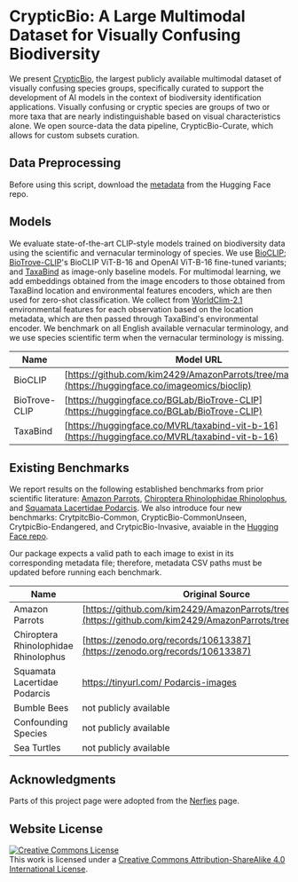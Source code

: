 # CrypticBio: A Large Multimodal Dataset for Visually Confusing Biodiversity
We present [CrypticBio](https://huggingface.co/datasets/gmanolache/CrypticBio), the largest publicly available multimodal dataset of visually confusing species groups, specifically curated to support the development of AI models in the context of biodiversity identification applications. Visually confusing or cryptic species are groups of two or more taxa that are nearly indistinguishable based on visual characteristics alone. We open source-data the data pipeline, CrypticBio-Curate, which allows for custom subsets curation.


## Data Preprocessing
Before using this script, download the [metadata](https://huggingface.co/datasets/gmanolache/CrypticBio) from the Hugging Face repo.

## Models

We evaluate state-of-the-art CLIP-style models trained on biodiversity data using the scientific and vernacular terminology of species. We use [BioCLIP](https://huggingface.co/imageomics/bioclip); [BioTrove-CLIP](https://huggingface.co/BGLab/BioTrove-CLIP)'s BioCLIP ViT-B-16 and OpenAI ViT-B-16 fine-tuned variants; and [TaxaBind](https://huggingface.co/MVRL/taxabind-vit-b-16) as image-only baseline models. For multimodal learning, we add embeddings obtained from the image encoders to those obtained from TaxaBind location and environmental features encoders, which are then used for zero-shot classification. We collect from [WorldClim-2.1](https://www.worldclim.org/data/worldclim21.html) environmental features for each observation based on the location metadata, which are then passed through TaxaBind's environmental encoder. We benchmark on all English available vernacular terminology, and we use species scientific term when the vernacular terminology is missing.

| Name | Model URL |
| --- | --- | 
| BioCLIP | [https://github.com/kim2429/AmazonParrots/tree/main/Images](https://huggingface.co/imageomics/bioclip) | 
| BioTrove-CLIP | [https://huggingface.co/BGLab/BioTrove-CLIP](https://huggingface.co/BGLab/BioTrove-CLIP) | 
| TaxaBind | [https://huggingface.co/MVRL/taxabind-vit-b-16](https://huggingface.co/MVRL/taxabind-vit-b-16) | 

## Existing Benchmarks

We report results on the following established benchmarks from prior scientific literature: [Amazon Parrots](https://github.com/kim2429/AmazonParrots/tree/main/Images), [Chiroptera Rhinolophidae Rhinolophus](https://zenodo.org/records/10613387), and [Squamata Lacertidae Podarcis](https://tinyurl.com/Podarcis-images). We also introduce four new benchmarks: CrytpitcBio-Common, CrypticBio-CommonUnseen, CrytpicBio-Endangered, and CrytpicBio-Invasive, avaiable in the [Hugging Face repo](https://huggingface.co/datasets/gmanolache/CrypticBio/tree/main).

Our package expects a valid path to each image to exist in its corresponding metadata file; therefore, metadata CSV paths must be updated before running each benchmark.

| Name | Original Source | Metadata | Images |
| --- | --- | --- | --- |
| Amazon Parrots | [https://github.com/kim2429/AmazonParrots/tree/main/Images](https://github.com/kim2429/AmazonParrots/tree/main/Images) | exisitng_benchmarks/AmazonParrots.csv |  |
| Chiroptera Rhinolophidae Rhinolophus | [https://zenodo.org/records/10613387](https://zenodo.org/records/10613387) | exisitng_benchmarks/ChiropteraRhinolophidaeRhinolophus.csv  |  |
| Squamata Lacertidae Podarcis | [https://tinyurl.com/ Podarcis-images](https://tinyurl.com/Podarcis-images) | exisitng_benchmarks/SquamataLacertidaePodarcis.csv |  |
| Bumble Bees | not publicly available | - | - |
| Confounding Species | not publicly available | - | - |
| Sea Turtles | not publicly available | - | - |

## Acknowledgments
Parts of this project page were adopted from the [Nerfies](https://nerfies.github.io/) page.

## Website License
<a rel="license" href="http://creativecommons.org/licenses/by-sa/4.0/"><img alt="Creative Commons License" style="border-width:0" src="https://i.creativecommons.org/l/by-sa/4.0/88x31.png" /></a><br />This work is licensed under a <a rel="license" href="http://creativecommons.org/licenses/by-sa/4.0/">Creative Commons Attribution-ShareAlike 4.0 International License</a>.
